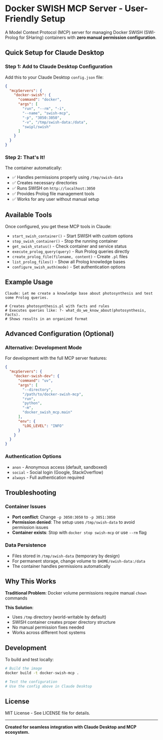 # Docker SWISH MCP Server - User-Friendly Setup

A Model Context Protocol (MCP) server for managing Docker SWISH (SWI-Prolog for SHaring) containers with **zero manual permission configuration**.

## Quick Setup for Claude Desktop

### Step 1: Add to Claude Desktop Configuration

Add this to your Claude Desktop `config.json` file:

```json
{
  "mcpServers": {
    "docker-swish": {
      "command": "docker",
      "args": [
        "run", "--rm", "-i",
        "--name", "swish-mcp",
        "-p", "3050:3050",
        "-v", "/tmp/swish-data:/data",
        "swipl/swish"
      ]
    }
  }
}
```

### Step 2: That's It!

The container automatically:
- ✅ Handles permissions properly using `/tmp/swish-data`
- ✅ Creates necessary directories
- ✅ Runs SWISH on `http://localhost:3050`
- ✅ Provides Prolog file management tools
- ✅ Works for any user without manual setup

## Available Tools

Once configured, you get these MCP tools in Claude:

- `start_swish_container()` - Start SWISH with custom options
- `stop_swish_container()` - Stop the running container
- `get_swish_status()` - Check container and service status
- `execute_prolog_query(query)` - Run Prolog queries directly
- `create_prolog_file(filename, content)` - Create `.pl` files
- `list_prolog_files()` - Show all Prolog knowledge bases
- `configure_swish_auth(mode)` - Set authentication options

## Example Usage

```plaintext
Claude: Let me create a knowledge base about photosynthesis and test some Prolog queries.

# Creates photosynthesis.pl with facts and rules
# Executes queries like: ?- what_do_we_know_about(photosynthesis, Facts).
# Shows results in an organized format
```

## Advanced Configuration (Optional)

### Alternative: Development Mode
For development with the full MCP server features:

```json
{
  "mcpServers": {
    "docker-swish-dev": {
      "command": "uv",
      "args": [
        "--directory",
        "/path/to/docker-swish-mcp",
        "run",
        "python",
        "-m",
        "docker_swish_mcp.main"
      ],
      "env": {
        "LOG_LEVEL": "INFO"
      }
    }
  }
}
```

### Authentication Options
- `anon` - Anonymous access (default, sandboxed)
- `social` - Social login (Google, StackOverflow)
- `always` - Full authentication required

## Troubleshooting

### Container Issues
- **Port conflict**: Change `-p 3050:3050` to `-p 3051:3050`
- **Permission denied**: The setup uses `/tmp/swish-data` to avoid permission issues
- **Container exists**: Stop with `docker stop swish-mcp` or use `--rm` flag

### Data Persistence
- Files stored in `/tmp/swish-data` (temporary by design)
- For permanent storage, change volume to `$HOME/swish-data:/data`
- The container handles permissions automatically

## Why This Works

**Traditional Problem**: Docker volume permissions require manual `chown` commands

**This Solution**:
- Uses `/tmp` directory (world-writable by default)
- SWISH container creates proper directory structure
- No manual permission fixes needed
- Works across different host systems

## Development

To build and test locally:

```bash
# Build the image
docker build -t docker-swish-mcp .

# Test the configuration
# Use the config above in Claude Desktop
```

## License

MIT License - See LICENSE file for details.

---

**Created for seamless integration with Claude Desktop and MCP ecosystem.**
